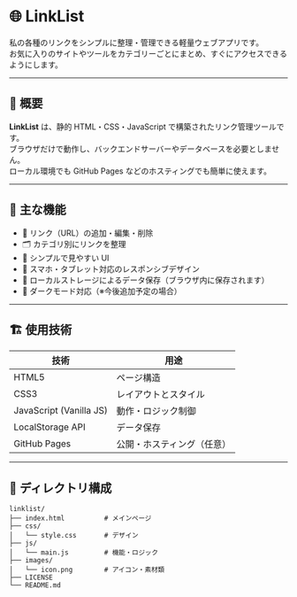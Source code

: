# 🌐 LinkList

私の各種のリンクをシンプルに整理・管理できる軽量ウェブアプリです。  
お気に入りのサイトやツールをカテゴリーごとにまとめ、すぐにアクセスできるようにします。

---

## 🧭 概要

**LinkList** は、静的 HTML・CSS・JavaScript で構築されたリンク管理ツールです。  
ブラウザだけで動作し、バックエンドサーバーやデータベースを必要としません。  
ローカル環境でも GitHub Pages などのホスティングでも簡単に使えます。

---

## 🚀 主な機能

- 🔗 リンク（URL）の追加・編集・削除  
- 🗂 カテゴリ別にリンクを整理  
- 🎨 シンプルで見やすい UI  
- 📱 スマホ・タブレット対応のレスポンシブデザイン  
- 💾 ローカルストレージによるデータ保存（ブラウザ内に保存されます）  
- 🌈 ダークモード対応（※今後追加予定の場合）  

---

## 🏗 使用技術

| 技術 | 用途 |
|------|------|
| HTML5 | ページ構造 |
| CSS3 | レイアウトとスタイル |
| JavaScript (Vanilla JS) | 動作・ロジック制御 |
| LocalStorage API | データ保存 |
| GitHub Pages | 公開・ホスティング（任意） |

---

## 📂 ディレクトリ構成

```text
linklist/
├── index.html          # メインページ
├── css/
│   └── style.css       # デザイン
├── js/
│   └── main.js         # 機能・ロジック
├── images/
│   └── icon.png        # アイコン・素材類
├── LICENSE
└── README.md